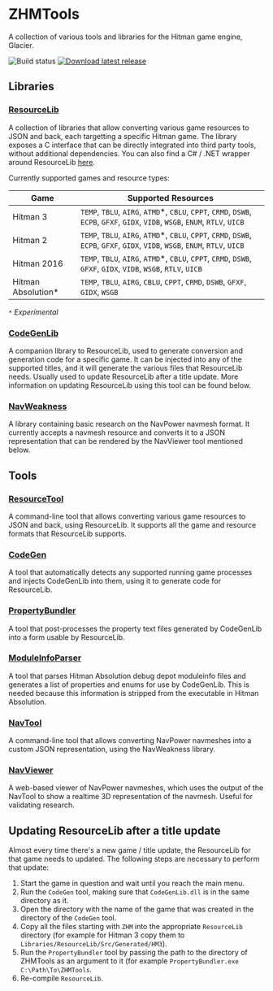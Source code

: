 
# ZHMTools

A collection of various tools and libraries for the Hitman game engine, Glacier.

![Build status](https://github.com/OrfeasZ/ZHMTools/actions/workflows/build.yml/badge.svg) [![Download latest release](https://img.shields.io/github/v/release/OrfeasZ/ZHMTools?include_prereleases)](https://github.com/OrfeasZ/ZHMTools/releases/latest)

## Libraries

### [ResourceLib](/Libraries/ResourceLib)

A collection of libraries that allow converting various game resources to JSON and back, each targetting a specific Hitman game. The library exposes a C interface that can be directly integrated into third party tools, without additional dependencies. You can also find a C# / .NET wrapper around ResourceLib [here](/Libraries/ResourceLib/ResourceLib.cs).

Currently supported games and resource types:

| Game | Supported Resources |
| ---- | ------------------- |
| Hitman 3 | `TEMP`, `TBLU`, `AIRG`, `ATMD`*, `CBLU`, `CPPT`, `CRMD`, `DSWB`, `ECPB`, `GFXF`, `GIDX`, `VIDB`, `WSGB`, `ENUM`, `RTLV`, `UICB` |
| Hitman 2 | `TEMP`, `TBLU`, `AIRG`, `ATMD`*, `CBLU`, `CPPT`, `CRMD`, `DSWB`, `ECPB`, `GFXF`, `GIDX`, `VIDB`, `WSGB`, `ENUM`, `RTLV`, `UICB` |
| Hitman 2016 | `TEMP`, `TBLU`, `AIRG`, `ATMD`*, `CBLU`, `CPPT`, `CRMD`, `DSWB`, `GFXF`, `GIDX`, `VIDB`, `WSGB`, `RTLV`, `UICB` |
| Hitman Absolution* | `TEMP`, `TBLU`, `AIRG`, `CBLU`, `CPPT`, `CRMD`, `DSWB`, `GFXF`, `GIDX`, `WSGB` |

*`*` Experimental*

### [CodeGenLib](/Libraries/CodeGenLib)

A companion library to ResourceLib, used to generate conversion and generation code for a specific game. It can be injected into any of the supported titles, and it will generate the various files that ResourceLib needs. Usually used to update ResourceLib after a title update. More information on updating ResourceLib using this tool can be found below.

### [NavWeakness](/Libraries/NavWeakness)

A library containing basic research on the NavPower navmesh format. It currently accepts a navmesh resource and converts it to a JSON representation that can be rendered by the NavViewer tool mentioned below.

## Tools

### [ResourceTool](/Tools/ResourceTool)

A command-line tool that allows converting various game resources to JSON and back, using ResourceLib. It supports all the game and resource formats that ResourceLib supports.

### [CodeGen](/Tools/CodeGen)

A tool that automatically detects any supported running game processes and injects CodeGenLib into them, using it to generate code for ResourceLib.

### [PropertyBundler](/Tools/PropertyBundler)

A tool that post-processes the property text files generated by CodeGenLib into a form usable by ResourceLib.

### [ModuleInfoParser](/Tools/ModuleInfoParser)

A tool that parses Hitman Absolution debug depot moduleinfo files and generates a list of properties and enums for use by CodeGenLib. This is needed because this information is stripped from the executable in Hitman Absolution.

### [NavTool](/Tools/NavTool)

A command-line tool that allows converting NavPower navmeshes into a custom JSON representation, using the NavWeakness library.

### [NavViewer](/Tools/NavViewer)

A web-based viewer of NavPower navmeshes, which uses the output of the NavTool to show a realtime 3D representation of the navmesh. Useful for validating research.

## Updating ResourceLib after a title update

Almost every time there's a new game / title update, the ResourceLib for that game needs to updated. The following steps are necessary to perform that update:

1. Start the game in question and wait until you reach the main menu.
2. Run the `CodeGen` tool, making sure that `CodeGenLib.dll` is in the same directory as it.
3. Open the directory with the name of the game that was created in the directory of the `CodeGen` tool.
4. Copy all the files starting with `ZHM` into the appropriate `ResourceLib` directory (for example for Hitman 3 copy them to `Libraries/ResourceLib/Src/Generated/HM3`).
5. Run the `PropertyBundler` tool by passing the path to the directory of ZHMTools as an argument to it (for example `PropertyBundler.exe C:\Path\To\ZHMTools`.
6. Re-compile `ResourceLib`.